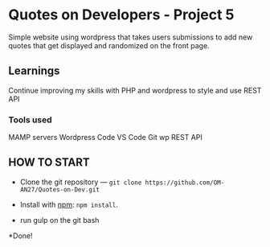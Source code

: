 # Quotes on Developers - Project 5

Simple website using wordpress that takes users submissions to add new quotes that get displayed and randomized on the front page. 

## Learnings

Continue improving my skills with PHP and wordpress to style and use REST API

### Tools used

MAMP servers
Wordpress Code
VS Code
Git 
wp REST API


## HOW TO START

* Clone the git repository — `git clone
  https://github.com/OM-AN27/Quotes-on-Dev.git`  

* Install with [npm](https://www.npmjs.com/): `npm install`.

* run gulp on the git bash 

*Done!



